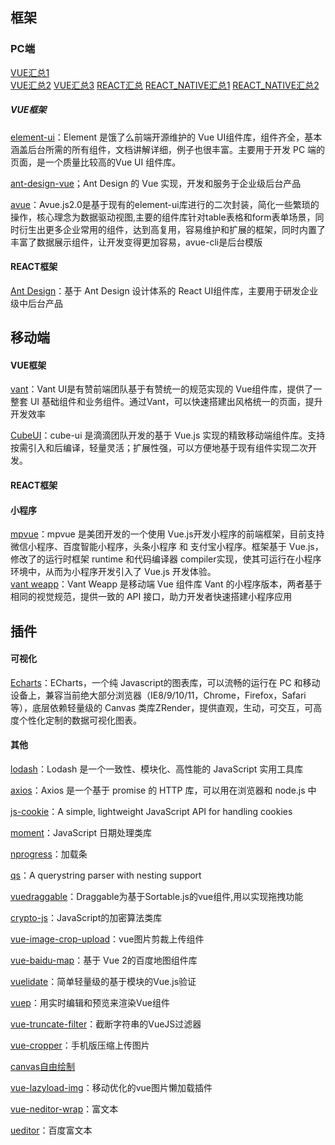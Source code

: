 ## 框架
### PC端
[VUE汇总1](https://github.com/vuejs/awesome-vue)  
[VUE汇总2](https://github.com/opendigg/awesome-github-vue)
[VUE汇总3](https://www.jianshu.com/p/aaf3d960ddc0)
[REACT汇总](https://github.com/enaqx/awesome-react)
[REACT_NATIVE汇总1](https://github.com/jondot/awesome-react-native)
[REACT_NATIVE汇总2](https://github.com/crazycodeboy/react-native-awesome)
##### VUE框架
[element-ui](https://element.eleme.cn/#/zh-CN)：Element 是饿了么前端开源维护的 Vue UI组件库，组件齐全，基本涵盖后台所需的所有组件，文档讲解详细，例子也很丰富。主要用于开发 PC 端的页面，是一个质量比较高的Vue UI 组件库。   

[ant-design-vue](https://www.antdv.com/docs/vue/introduce-cn/)；Ant Design 的 Vue 实现，开发和服务于企业级后台产品  

[avue](https://avuejs.com/)：Avue.js2.0是基于现有的element-ui库进行的二次封装，简化一些繁琐的操作，核心理念为数据驱动视图,主要的组件库针对table表格和form表单场景，同时衍生出更多企业常用的组件，达到高复用，容易维护和扩展的框架，同时内置了丰富了数据展示组件，让开发变得更加容易，avue-cli是后台模版

#### REACT框架
[Ant Design](https://ant.design/index-cn)：基于 Ant Design 设计体系的 React UI组件库，主要用于研发企业级中后台产品

## 移动端
#### VUE框架
[vant](https://youzan.github.io/vant/#/zh-CN/)：Vant UI是有赞前端团队基于有赞统一的规范实现的 Vue组件库，提供了一整套 UI 基础组件和业务组件。通过Vant，可以快速搭建出风格统一的页面，提升开发效率  

[CubeUI](https://didi.github.io/cube-ui/#/zh-CN)：cube-ui 是滴滴团队开发的基于 Vue.js 实现的精致移动端组件库。支持按需引入和后编译，轻量灵活；扩展性强，可以方便地基于现有组件实现二次开发。

#### REACT框架
#### 小程序
[mpvue](http://mpvue.com/)：mpvue 是美团开发的一个使用 Vue.js开发小程序的前端框架，目前支持微信小程序、百度智能小程序，头条小程序 和 支付宝小程序。框架基于 Vue.js，修改了的运行时框架 runtime 和代码编译器 compiler实现，使其可运行在小程序环境中，从而为小程序开发引入了 Vue.js 开发体验。  
[vant weapp](https://youzan.github.io/vant-weapp/#/intro)：Vant Weapp 是移动端 Vue 组件库 Vant 的小程序版本，两者基于相同的视觉规范，提供一致的 API 接口，助力开发者快速搭建小程序应用  

## 插件
#### 可视化
[Echarts](https://www.echartsjs.com/zh/index.html)：ECharts，一个纯 Javascript的图表库，可以流畅的运行在 PC 和移动设备上，兼容当前绝大部分浏览器（IE8/9/10/11，Chrome，Firefox，Safari等），底层依赖轻量级的 Canvas 类库ZRender，提供直观，生动，可交互，可高度个性化定制的数据可视化图表。  


#### 其他
[lodash](https://www.lodashjs.com/)：Lodash 是一个一致性、模块化、高性能的 JavaScript 实用工具库  

[axios](https://github.com/axios/axios)：Axios 是一个基于 promise 的 HTTP 库，可以用在浏览器和 node.js 中  

[js-cookie](https://github.com/js-cookie/js-cookie#readme)：A simple, lightweight JavaScript API for handling cookies  

[moment](http://momentjs.cn/)：JavaScript 日期处理类库  

[nprogress](https://github.com/rstacruz/nprogress)：加载条

[qs](https://github.com/ljharb/qs)：A querystring parser with nesting support  

[vuedraggable](https://sortablejs.github.io/Vue.Draggable/)：Draggable为基于Sortable.js的vue组件,用以实现拖拽功能  

[crypto-js](https://github.com/brix/crypto-js)：JavaScript的加密算法类库  

[vue-image-crop-upload](https://github.com/dai-siki/vue-image-crop-upload)：vue图片剪裁上传组件  

[vue-baidu-map](https://github.com/Dafrok/vue-baidu-map)：基于 Vue 2的百度地图组件库  

[vuelidate](https://github.com/vuelidate/vuelidate)：简单轻量级的基于模块的Vue.js验证  

[vuep](https://github.com/QingWei-Li/vuep)：用实时编辑和预览来渲染Vue组件  

[vue-truncate-filter](https://github.com/imcvampire/vue-truncate-filter)：截断字符串的VueJS过滤器  

[vue-cropper](https://github.com/xyxiao001/vue-cropper)：手机版压缩上传图片  

[canvas自由绘制](https://blog.csdn.net/ydd321/article/details/47216009)  

[vue-lazyload-img](https://github.com/JALBAA/vue-lazyload-img)：移动优化的vue图片懒加载插件  

[vue-neditor-wrap](https://github.com/caiya/vue-neditor-wrap)：富文本

[ueditor](https://github.com/fex-team/ueditor)：百度富文本


